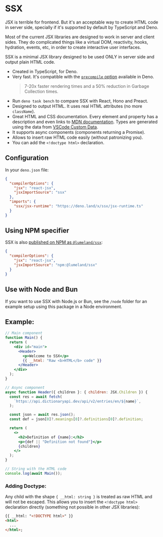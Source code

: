# SSX

JSX is terrible for frontend. But it's an acceptable way to create HTML code in
server side, specially if it's supported by default by TypeScript and Deno.

Most of the current JSX libraries are designed to work in server and client
sides. They do complicated things like a virtual DOM, reactivity, hooks,
hydration, events, etc, in order to create interactive user interfaces.

SSX is a minimal JSX library designed to be used ONLY in server side and output
plain HTML code.

- Created in TypeScript, for Deno.
- Very fast. It's compatible with the
  [`precompile` option](https://deno.com/blog/v1.38#fastest-jsx-transform)
  available in Deno.
  > 7-20x faster rendering times and a 50% reduction in Garbage Collection
  > times.
- Run `deno task bench` to compare SSX with React, Hono and Preact.
- Designed to output HTML. It uses real HTML attributes (no more `className`).
- Great HTML and CSS documentation. Every element and property has a description
  and even links to [MDN documentation](https://developer.mozilla.org/). Types
  are generated using the data from
  [VSCode Custom Data](https://github.com/microsoft/vscode-custom-data).
- It supports async components (components returning a Promise).
- Allows to insert raw HTML code easily (without patronizing you).
- You can add the `<!doctype html>` declaration.

## Configuration

In your `deno.json` file:

```json
{
  "compilerOptions": {
    "jsx": "react-jsx",
    "jsxImportSource": "ssx"
  },
  "imports": {
    "ssx/jsx-runtime": "https://deno.land/x/ssx/jsx-runtime.ts"
  }
}
```

## Using NPM specifier

SSX is also
[published on NPM as `@lumeland/ssx`](https://www.npmjs.com/package/@lumeland/ssx):

```json
{
  "compilerOptions": {
    "jsx": "react-jsx",
    "jsxImportSource": "npm:@lumeland/ssx"
  }
}
```

## Use with Node and Bun

If you want to use SSX with Node.js or Bun, see the `/node` folder for an
example setup using this package in a Node environment.

## Example:

```jsx
// Main component
function Main() {
  return (
    <div id="main">
      <Header>
        <p>Welcome to SSX</p>
        {{ __html: "Raw <b>HTML</b> code" }}
      </Header>
    </div>
  );
}

// Async component
async function Header({ children }: { children: JSX.Children }) {
  const res = await fetch(
    `https://api.dictionaryapi.dev/api/v2/entries/en/${name}`,
  );

  const json = await res.json();
  const def = json[0]?.meanings[0]?.definitions[0]?.definition;

  return (
    <>
      <h2>Definition of {name}:</h2>
      <p>{def || "Definition not found"}</p>
      {children}
    </>
  );
}

// String with the HTML code
console.log(await Main());
```

### Adding Doctype:

Any child with the shape `{ __html: string }` is treated as raw HTML and will
not be escaped. This allows you to insert the `<!doctype html>` declaration
directly (something not possible in other JSX libraries):

```html
{{ __html: "<!DOCTYPE html>" }}
<html>
  ...
</html>;
```
